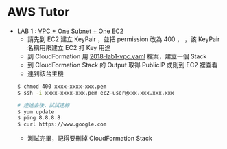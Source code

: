 # AWS Tutor

- LAB 1 : [VPC + One Subnet + One EC2](lab1-vpc.yaml) 
  - 請先到 EC2 建立 KeyPair ，並把 permission 改為 400 ， ，該 KeyPair 名稱用來建立 EC2 打 Key 用途
  - 到 CloudFormation 用 [2018-lab1-vpc.yaml](lab1-vpc.yaml) 檔案，建立一個 Stack 
  - 到 CloudFormation Stack 的 Output 取得 PublicIP 或則到 EC2 裡查看
  - 連到該台主機
  ```bash
  $ chmod 400 xxxx-xxxx-xxx.pem
  $ ssh -i xxxx-xxxx-xxx.pem ec2-user@xxx.xxx.xxx.xxx
  
  # 連進去後，試試連線
  $ yum update
  $ ping 8.8.8.8
  $ curl https://www.google.com
  ```
  - 測試完畢，記得要刪掉 CloudFormation Stack